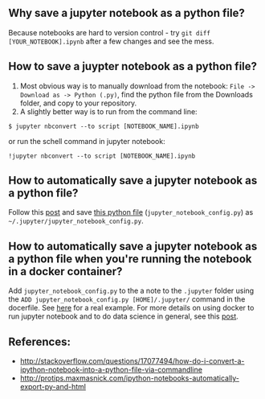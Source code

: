 ## Why save a jupyter notebook as a python file?
Because notebooks are hard to version control - try `git diff [YOUR_NOTEBOOK].ipynb` after a few changes and see the mess. 

## How to save a juypter notebook as a python file?
1. Most obvious way is to manually download from the notebook: `File -> Download as -> Python (.py)`, find the python file from the Downloads folder, and copy to your repository.
2. A slightly better way is to run from the command line:
```
$ jupyter nbconvert --to script [NOTEBOOK_NAME].ipynb
``` 
or run the schell command in jupyter notebook:
```
!jupyter nbconvert --to script [NOTEBOOK_NAME].ipynb
```

## How to automatically save a jupyter notebook as a python file?
Follow this [post](http://protips.maxmasnick.com/ipython-notebooks-automatically-export-py-and-html) and save [this python file](https://github.com/yang-zhang/ds-env/blob/master/jupyter_notebook_config.py) (`jupyter_notebook_config.py`) as `~/.jupyter/jupyter_notebook_config.py`. 

## How to automatically save a jupyter notebook as a python file when you're running the notebook in a docker container?
Add `jupyter_notebook_config.py` to the a note to the `.jupyter` folder using the `ADD jupyter_notebook_config.py [HOME]/.jupyter/` command in the docerfile. See [here](https://github.com/yang-zhang/ds-env/blob/master/docker/dockerfiles/yang-zhang-ds.docker#L8) for a real example. For more details on using docker to run jupyter notebook and to do data science in general, see this [post](ds_docker.md).

## References:
- http://stackoverflow.com/questions/17077494/how-do-i-convert-a-ipython-notebook-into-a-python-file-via-commandline
- http://protips.maxmasnick.com/ipython-notebooks-automatically-export-py-and-html
